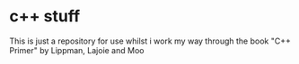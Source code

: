c++ stuff
======

This is just a repository for use whilst i work my way through the book "C++ Primer" by Lippman, Lajoie and Moo

